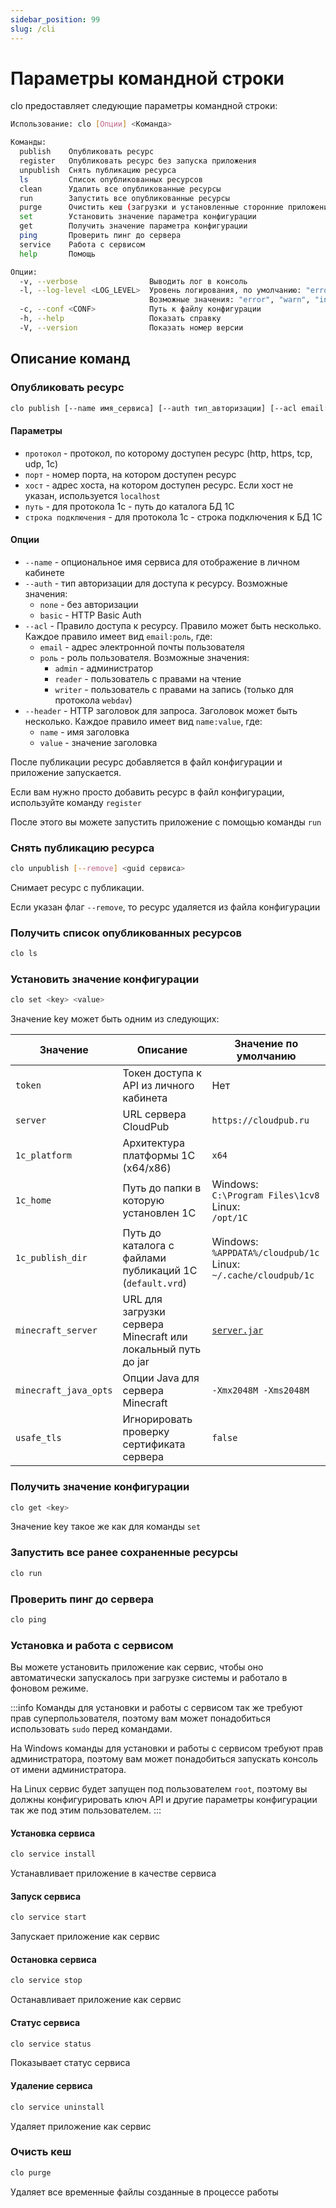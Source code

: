 ```yaml
---
sidebar_position: 99
slug: /cli
---
```


# Параметры командной строки

clo предоставляет следующие параметры командной строки:

```bash
Использование: clo [Опции] <Команда>

Команды:
  publish    Опубликовать ресурс
  register   Опубликовать ресурс без запуска приложения
  unpublish  Снять публикацию ресурса
  ls         Список опубликованных ресурсов
  clean      Удалить все опубликованные ресурсы
  run        Запустить все опубликованные ресурсы
  purge      Очистить кеш (загрузки и установленные сторонние приложения)
  set        Установить значение параметра конфигурации
  get        Получить значение параметра конфигурации
  ping       Проверить пинг до сервера
  service    Работа с сервисом
  help       Помощь

Опции:
  -v, --verbose                Выводить лог в консоль
  -l, --log-level <LOG_LEVEL>  Уровень логирования, по умолчанию: "error".
                               Возможные значения: "error", "warn", "info", "debug"
  -c, --conf <CONF>            Путь к файлу конфигурации
  -h, --help                   Показать справку
  -V, --version                Показать номер версии
```

## Описание команд

### Опубликовать ресурс

```bash
clo publish [--name имя_сервиса] [--auth тип_авторизации] [--acl email:роль] [--header name:value] <протокол> <порт|хост:порт|путь|строка подключения>
```

#### Параметры

- `протокол` - протокол, по которому доступен ресурс (http, https, tcp, udp, 1c)
- `порт` - номер порта, на котором доступен ресурс
- `хост` - адрес хоста, на котором доступен ресурс. Если хост не указан, используется `localhost`
- `путь` - для протокола 1с - путь до каталога БД 1С
- `строка подключения` - для протокола 1с - строка подключения к БД 1С

#### Опции

- `--name` - опциональное имя сервиса для отображение в личном кабинете
- `--auth` - тип авторизации для доступа к ресурсу. Возможные значения:
  - `none` - без авторизации
  - `basic` - HTTP Basic Auth
- `--acl` - Правило доступа к ресурсу. Правило может быть несколько. Каждое правило имеет вид `email:роль`, где:
  - `email` - адрес электронной почты пользователя
  - `роль` - роль пользователя. Возможные значения:
    - `admin` - администратор
    - `reader` - пользователь с правами на чтение
    - `writer` - пользователь с правами на запись (только для протокола `webdav`)
- `--header` - HTTP заголовок для запроса. Заголовок может быть несколько. Каждое правило имеет вид `name:value`, где:
  - `name` - имя заголовка
  - `value` - значение заголовка

После публикации ресурс добавляется в файл конфигурации и приложение запускается.

Если вам нужно просто добавить ресурс в файл конфигурации, используйте команду `register`

После этого вы можете запустить приложение с помощью команды `run`

### Снять публикацию ресурса

```bash
clo unpublish [--remove] <guid сервиса>
```

Снимает ресурс с публикации.

Если указан флаг `--remove`, то ресурс удаляется из файла конфигурации

### Получить список опубликованных ресурсов

```bash
clo ls
```

### Установить значение конфигурации

```bash
clo set <key> <value>
```

Значение key может быть одним из следующих:

| Значение | Описание | Значение по умолчанию|
| --- | --- | --- |
|`token`|Токен доступа к API из личного кабинета|Нет|
|`server`|URL сервера CloudPub|`https://cloudpub.ru`|
|`1c_platform`|Архитектура платформы 1С (x64/x86)|`x64`|
|`1c_home`|Путь до папки в которую установлен 1С|Windows:<br/>`C:\Program Files\1cv8`<br/>Linux:<br/>`/opt/1C`|
|`1c_publish_dir`|Путь до каталога с файлами публикаций 1С (`default.vrd`)|Windows:<br/>`%APPDATA%/cloudpub/1c`<br/>Linux: `~/.cache/cloudpub/1c`|
|`minecraft_server`|URL для загрузки сервера Minecraft или локальный путь до jar|[`server.jar`](https://piston-data.mojang.com/v1/objects/45810d238246d90e811d896f87b14695b7fb6839/server.jar)|
|`minecraft_java_opts`|Опции Java для сервера Minecraft|`-Xmx2048M -Xms2048M`|
|`usafe_tls`|Игнорировать проверку сертификата сервера|`false`|

### Получить значение конфигурации

```bash
clo get <key>
```

Значение key такое же как для команды `set`

### Запустить все ранее сохраненные ресурсы

```bash
clo run
```

### Проверить пинг до сервера

```bash
clo ping
```

### Установка и работа с сервисом

Вы можете установить приложение как сервис, чтобы оно автоматически запускалось при загрузке системы и работало в фоновом режиме.

:::info
Команды для установки и работы с сервисом так же требуют прав суперпользователя, поэтому вам может понадобиться использовать `sudo` перед командами.

На Windows команды для установки и работы с сервисом требуют прав администратора, поэтому вам может понадобиться запускать консоль от имени администратора.

На Linux сервис будет запущен под пользователем `root`, поэтому вы должны конфигурировать ключ API и другие параметры конфигурации так же под этим пользователем.
:::

#### Установка сервиса

```bash
clo service install
```
Устанавливает приложение в качестве сервиса

#### Запуск сервиса

```bash
clo service start
```
Запускает приложение как сервис

#### Остановка сервиса

```bash
clo service stop
```
Останавливает приложение как сервис

#### Статус сервиса

```bash
clo service status
```
Показывает статус сервиса

#### Удаление сервиса

```bash
clo service uninstall
```
Удаляет приложение как сервис

### Очисть кеш

```bash
clo purge
```

Удаляет все временные файлы созданные в процессе работы

